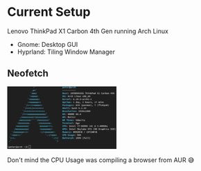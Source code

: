 # Current Setup

Lenovo ThinkPad X1 Carbon 4th Gen running Arch Linux
- Gnome: Desktop GUI
- Hyprland: Tiling Window Manager

## Neofetch

<img src = "/arch_neofetch.png"
    width = 50%
    >

Don't mind the CPU Usage was compiling a browser from AUR 😅
